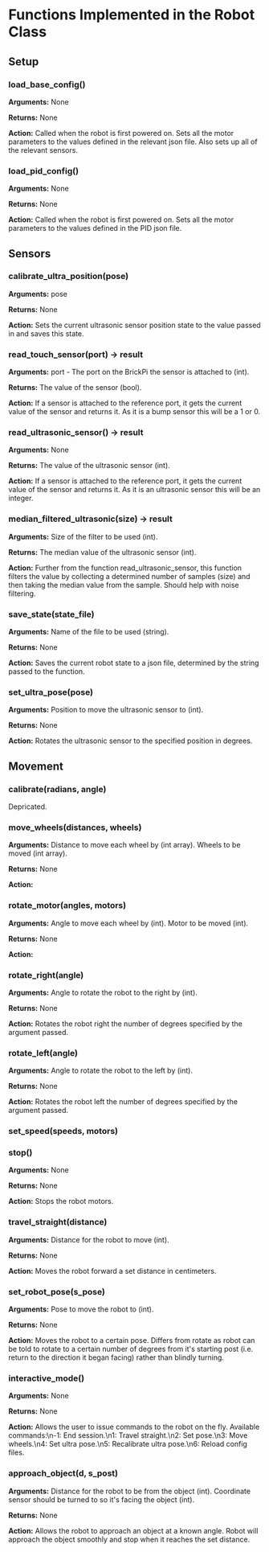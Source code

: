 # Functions Implemented in the Robot Class

## Setup

### load_base_config()
**Arguments:** None

**Returns:** None

**Action:** Called when the robot is first powered on. Sets all the motor parameters to the values defined in the relevant json file. Also sets up all of the relevant sensors.

### load_pid_config()
**Arguments:** None

**Returns:** None

**Action:** Called when the robot is first powered on. Sets all the motor parameters to the values defined in the PID json file.


## Sensors

### calibrate_ultra_position(pose)
**Arguments:** pose

**Returns:** None

**Action:** Sets the current ultrasonic sensor position state to the value passed in and saves this state.

### read_touch_sensor(port) -> result
**Arguments:** port - The port on the BrickPi the sensor is attached to (int).

**Returns:** The value of the sensor (bool).

**Action:** If a sensor is attached to the reference port, it gets the current value of the sensor and returns it. As it is a bump sensor this will be a 1 or 0.

### read_ultrasonic_sensor() -> result
**Arguments:** None

**Returns:** The value of the ultrasonic sensor (int).

**Action:** If a sensor is attached to the reference port, it gets the current value of the sensor and returns it. As it is an ultrasonic sensor this will be an integer.

### median_filtered_ultrasonic(size) -> result
**Arguments:** Size of the filter to be used (int).

**Returns:** The median value of the ultrasonic sensor (int).

**Action:** Further from the function read_ultrasonic_sensor, this function filters the value by collecting a determined number of samples (size) and then taking the median value from the sample. Should help with noise filtering.

### save_state(state_file)
**Arguments:** Name of the file to be used (string).

**Returns:** None

**Action:** Saves the current robot state to a json file, determined by the string passed to the function.

### set_ultra_pose(pose)
**Arguments:** Position to move the ultrasonic sensor to (int).

**Returns:** None

**Action:** Rotates the ultrasonic sensor to the specified position in degrees.


## Movement

### calibrate(radians, angle)
Depricated.

### move_wheels(distances, wheels)
**Arguments:** Distance to move each wheel by (int array).
           Wheels to be moved (int array).

**Returns:** None

**Action:**

### rotate_motor(angles, motors)
**Arguments:** Angle to move each wheel by (int).
           Motor to be moved (int).

**Returns:** None

**Action:**  

### rotate_right(angle)
**Arguments:** Angle to rotate the robot to the right by (int).

**Returns:** None

**Action:** Rotates the robot right the number of degrees specified by the argument passed.

### rotate_left(angle)
**Arguments:** Angle to rotate the robot to the left by (int).

**Returns:** None

**Action:** Rotates the robot left the number of degrees specified by the argument passed.

### set_speed(speeds, motors)

### stop()
**Arguments:** None

**Returns:** None

**Action:** Stops the robot motors.

### travel_straight(distance)
**Arguments:** Distance for the robot to move (int).

**Returns:** None

**Action:** Moves the robot forward a set distance in centimeters.

### set_robot_pose(s_pose)
**Arguments:** Pose to move the robot to (int).

**Returns:** None

**Action:** Moves the robot to a certain pose. Differs from rotate as robot can be told to rotate to a certain number of degrees from it's starting post (i.e. return to the direction it began facing) rather than blindly turning.

### interactive_mode()
**Arguments:** None

**Returns:** None

**Action:** Allows the user to issue commands to the robot on the fly.
Available commands:\n-1: End session.\n1: Travel straight.\n2: Set pose.\n3: Move wheels.\n4: Set ultra pose.\n5: Recalibrate ultra pose.\n6: Reload config files.

### approach_object(d, s_post)
**Arguments:** Distance for the robot to be from the object (int).
               Coordinate sensor should be turned to so it's facing the object (int).

**Returns:** None

**Action:** Allows the robot to approach an object at a known angle. Robot will approach the object smoothly and stop when it reaches the set distance.
